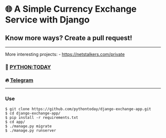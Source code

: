 # 🌐 A Simple Currency Exchange Service with Django
## Know more ways? Create a pull request!
---
More interesting projects: - https://netstalkers.com/private

### 🎥 [PYTHON:TODAY](https://www.youtube.com/c/PythonToday/videos)
### 🔥 [Telegram](https://t.me/python2day)
---

### Use
```
$ git clone https://github.com/pythontoday/django-exchange-app.git
$ cd django-exchange-app/
$ pip install -r requirements.txt
$ cd app/
$ ./manage.py migrate
$ ./manage.py runserver
```
